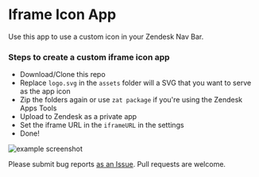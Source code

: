 # Iframe Icon App

Use this app to use a custom icon in your Zendesk Nav Bar.

### Steps to create a custom iframe icon app

* Download/Clone this repo
* Replace `logo.svg` in the `assets` folder will a SVG that you want to serve as the app icon
* Zip the folders again or use `zat package` if you're using the Zendesk Apps Tools
* Upload to Zendesk as a private app
* Set the iframe URL in the `iframeURL` in the settings
* Done!

![example screenshot](https://i.imgur.com/RUfY6Ks.png)

Please submit bug reports [as an Issue](https://github.com/sostopher/zendesk_custom_iframe_icon_app/issues/new). Pull requests are welcome.

